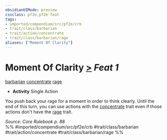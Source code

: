 ```yaml
---
obsidianUIMode: preview
cssclass: pf2e,pf2e-feat
tags:
- imported/compendium/src/pf2e/crb
- trait/class/barbarian
- trait/action/concentrate
- trait/class/barbarian/rage
aliases: ["Moment Of Clarity"]
---
```

# Moment Of Clarity  [>](chapter-9-playing-the-game.md#Actions "Single Action") *Feat 1*  
[barbarian](rules/traits/barbarian.md)  [concentrate](concentrate.md)  [rage](rules/traits/rage.md)  

- **Activity** Single Action

You push back your rage for a moment in order to think clearly. Until the end of this turn, you can use actions with the [concentrate](concentrate.md) trait even if those actions don't have the [rage](rules/traits/rage.md) trait.

*Source: Core Rulebook p. 88*  
%% #imported/compendium/src/pf2e/crb #trait/class/barbarian #trait/action/concentrate #trait/class/barbarian/rage %%